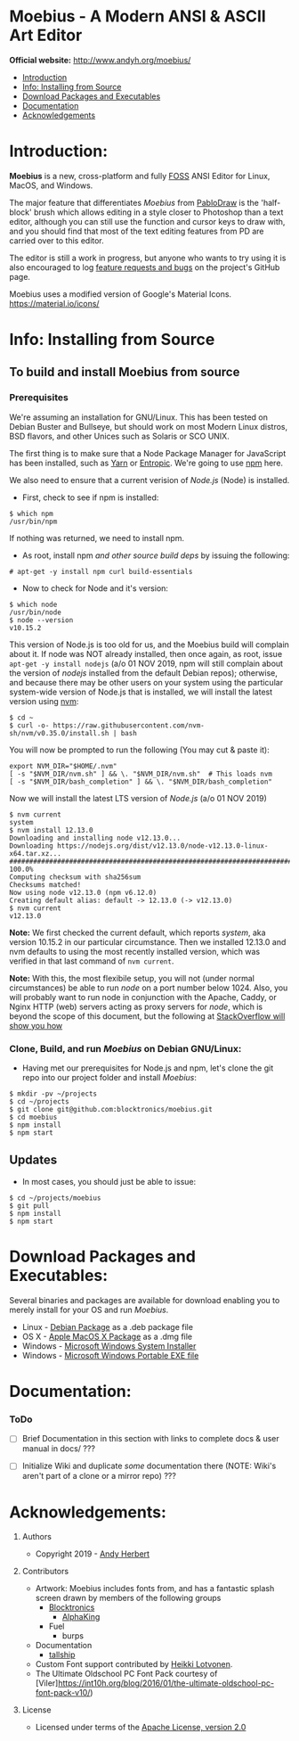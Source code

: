 # Moebius - A Modern ANSI & ASCII Art Editor
    
**Official website:** http://www.andyh.org/moebius/

- [Introduction](#introduction)
- [Info: Installing from Source](#info-installing-from-source)
- [Download Packages and Executables](#download-packages-and-executables)
- [Documentation](#documentation)
- [Acknowledgements](#acknowledgements)


# Introduction:
    
**Moebius** is a new, cross-platform and fully [FOSS](https://en.wikipedia.org/wiki/Free_and_open-source_software) ANSI Editor for Linux, MacOS, and Windows. 
    
The major feature that differentiates *Moebius* from [PabloDraw](https://github.com/blocktronics/pablodraw) is the 'half-block' brush which allows editing in a style closer to Photoshop than a text editor, although you can still use the function and cursor keys to draw with, and you should find that most of the text editing features from PD are carried over to this editor.
    
The editor is still a work in progress, but anyone who wants to try using it is also encouraged to log [feature requests and bugs](https://github.com/blocktronics/moebius/issues) on the project's GitHub page.

Moebius uses a modified version of Google's Material Icons. https://material.io/icons/    


# Info: Installing from Source

## To build and install Moebius from source

### Prerequisites

We're assuming an installation for GNU/Linux. This has been tested on Debian Buster and Bullseye, but should work on most
Modern Linux distros, BSD flavors, and other Unices such as Solaris or SCO UNIX.

The first thing is to make sure that a Node Package Manager for JavaScript has been installed, such as [Yarn](https://github.com/yarnpkg/yarn/) or
[Entropic](https://github.com/entropic-dev/entropic). We're going to use [npm](https://github.com/npm/cli) here.

We also need to ensure that a current verision of _Node.js_ (Node) is installed.

* First, check to see if npm is installed:

```
$ which npm
/usr/bin/npm
```
If nothing was returned, we need to install npm.

* As root, install npm _and other source build deps_ by issuing the following:

```
# apt-get -y install npm curl build-essentials
```

* Now to check for Node and it's version:

```
$ which node
/usr/bin/node
$ node --version
v10.15.2
```
This version of Node.js is too old for us, and the Moebius build will complain about it.
If node was NOT already installed, then once again, as root, issue `apt-get -y install nodejs` (a/o 01 NOV 2019, npm
will still complain about the version of _nodejs_ installed from the default Debian repos); otherwise, and because
there may be other users on your system using the particular system-wide version of Node.js that is installed, we
will install the latest version using [nvm](https://github.com/nvm-sh/nvm):

```
$ cd ~
$ curl -o- https://raw.githubusercontent.com/nvm-sh/nvm/v0.35.0/install.sh | bash
```
You will now be prompted to run the following (You may cut & paste it):

```
export NVM_DIR="$HOME/.nvm"
[ -s "$NVM_DIR/nvm.sh" ] && \. "$NVM_DIR/nvm.sh"  # This loads nvm
[ -s "$NVM_DIR/bash_completion" ] && \. "$NVM_DIR/bash_completion"
```

Now we will install the latest LTS version of _Node.js_ (a/o 01 NOV 2019)

```
$ nvm current
system
$ nvm install 12.13.0
Downloading and installing node v12.13.0...
Downloading https://nodejs.org/dist/v12.13.0/node-v12.13.0-linux-x64.tar.xz...
####################################################################### 100.0%
Computing checksum with sha256sum
Checksums matched!
Now using node v12.13.0 (npm v6.12.0)
Creating default alias: default -> 12.13.0 (-> v12.13.0)
$ nvm current
v12.13.0
```
**Note:** We first checked the current default, which reports _system_, aka version 10.15.2 in our
particular circumstance. Then we installed 12.13.0 and nvm defaults to using the most recently
installed version, which was verified in that last command of `nvm current`.

**Note:** With this, the most flexibile setup, you will not (under normal circumstances) be able
to run _node_ on a port number below 1024. Also, you will probably want to run node in conjunction
with the Apache, Caddy, or Nginx HTTP (web) servers acting as proxy servers for _node_, which is
beyond the scope of this document, but the following at [StackOverflow will show you how](https://stackoverflow.com/questions/5009324/node-js-nginx-what-now)


### Clone, Build, and run *Moebius* on Debian GNU/Linux:

* Having met our prerequisites for Node.js and npm, let's clone the git repo into our project folder and install *Moebius*:

```
$ mkdir -pv ~/projects
$ cd ~/projects
$ git clone git@github.com:blocktronics/moebius.git
$ cd moebius
$ npm install
$ npm start
```


## Updates

* In most cases, you should just be able to issue:

```
$ cd ~/projects/moebius
$ git pull
$ npm install
$ npm start
```


# Download Packages and Executables:

Several binaries and packages are available for download enabling you to merely install for your OS and run *Moebius*.

* Linux - [Debian Package](http://www.andyh.org/moebius/M%C5%93bius.deb) as a .deb package file
* OS X - [Apple MacOS X Package](http://www.andyh.org/moebius/M%C5%93bius.dmg) as a .dmg file
* Windows - [Microsoft Windows System Installer](http://www.andyh.org/moebius/M%C5%93bius%20Setup.exe)
* Windows - [Microsoft Windows Portable EXE file](http://www.andyh.org/moebius/M%C5%93bius.exe)


# Documentation:

### ToDo


- [ ] Brief Documentation in this section with links to complete docs & user manual in docs/ ???
- [ ] Initialize Wiki and duplicate *some* documentation there (NOTE: Wiki's aren't part of a clone or a mirror repo) ???


# Acknowledgements:

1. Authors
   - Copyright 2019 - [Andy Herbert](https://github.com/andyherbert)

2. Contributors
   - Artwork: Moebius includes fonts from, and has a fantastic splash screen drawn by members of the following groups
     - [Blocktronics](https://github.com/blocktronics)
       - [AlphaKing](https://github.com/christianvozar)
     - Fuel
       - burps
   - Documentation
     - [tallship](https://github.com/tallship)
   - Custom Font support contributed by [Heikki Lotvonen](https://blog.glyphdrawing.club). 
   - The Ultimate Oldschool PC Font Pack courtesy of [Viler]https://int10h.org/blog/2016/01/the-ultimate-oldschool-pc-font-pack-v10/)

3. License
   - Licensed under terms of the [Apache License, version 2.0](https://github.com/blocktronics/moebius/blob/master/LICENSE.txt)